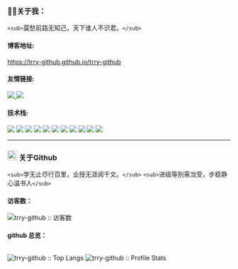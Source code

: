 <h3> 👨🏻关于我：</h3>

`<sub>`莫愁前路无知己，天下谁人不识君。`</sub>`

#### 博客地址:

https://trry-github.github.io/trry-github

#### 友情链接:

<p>
    <a href="https://github.com/trry-github" target="_block">
        <img src="https://img.shields.io/badge/-Github-%23000000?style=plastic&logo=Github"/>
    </a>
    <a href="https://gitee.com/Bliangjs" target="_block">
        <img src="https://img.shields.io/badge/-Gitee-%23de573d?style=plastic&logo=Gitee"/>
    </a>
</p>

#### 技术栈:

<p>
  <img src="https://img.shields.io/badge/-HTML5-%23E44D27?style=plastic&logo=html5&logoColor=ffffff"/>
  <img src="https://img.shields.io/badge/-CSS3-%231572B6?style=plastic&logo=css3"/>
  <img src="https://img.shields.io/badge/-JavaScript-%23f7df1e?style=plastic&logo=javascript&logoColor=ffffff"/>
  <img src="https://img.shields.io/badge/-Vue.js-%232c3e50?style=plastic&logo=Vue.js"/>
  <img src="https://img.shields.io/badge/-React.js-%23282c34?style=plastic&logo=React"/>
  <img src="https://img.shields.io/badge/-ESLint-%234B32C3?style=plastic&logo=eslint"/>
  <img src="https://img.shields.io/badge/-Git-%23F05032?style=plastic&logo=git&logoColor=%23ffffff"/>
  <img src="https://img.shields.io/badge/-VSCode-%23007ACC?style=plastic&logo=visual-studio-code"/>
  <img src="https://img.shields.io/badge/-NodeJS-%23F05032?style=plastic&logo=Node.js&logoColor=%23ffffff"/>
  <img src="https://img.shields.io/badge/-Webpack-%232C3A42?style=plastic&logo=webpack"/>
  <img src="https://img.shields.io/badge/-Vite-%23F05032?style=plastic&logo=vite&logoColor=%23ffffff"/>
</p>

<hr/>

<h3>
    <img width="22px" height="22px" src="https://cdn.svgporn.com/logos/github-icon.svg"> <span>关于Github</span>
</h3>

`<sub>`学无止尽行百里，业授无涯阅千文。`</sub>`
`<sub>`进级等别需当受，步稳静心温书人`</sub>`

#### 访客数：

<p>
<img src="https://profile-counter.glitch.me/{trry-github}/count.svg" alt="trry-github :: 访客数" />
</p>

#### github 总览：

<div style="display: flex;gap: 10px;">
  <div>
    <p algin="center"><img src="https://github-readme-stats.vercel.app/api/top-langs/?username=trry-github&langs_count=10&layout=compact" alt="trry-github :: Top Langs" />
    <img src="https://github-readme-stats.vercel.app/api?username=trry-github&show_icons=true" alt="trry-github :: Profile Stats" /></p>
  </div>
</div>

<!-- <iframe width="100%" height="500px" frameborder="0" scrolling="no" src="https://skyline.github.com/trrygithub/2022"></iframe> -->
